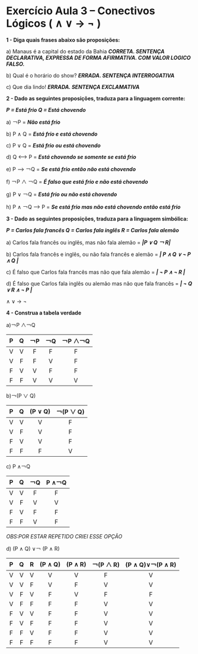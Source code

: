 # Exercício Aula 3 – Conectivos Lógicos ( ∧ ∨ → ¬ ) 


**1 - Diga quais frases abaixo são proposições:**

a) Manaus é a capital do estado da Bahia   ***CORRETA. SENTENÇA DECLARATIVA, EXPRESSA DE FORMA AFIRMATIVA. COM VALOR LOGICO FALSO.***

b) Qual é o horário do show? ***ERRADA. SENTENÇA INTERROGATIVA***

c) Que dia lindo! ***ERRADA. SENTENÇA EXCLAMATIVA***

**2 - Dado as seguintes proposições, traduza para a linguagem corrente:**

***P = Está frio Q = Está chovendo***

a) ￢P  = ***Não está frio***

b) P ∧ Q = ***Está frio e está chovendo***

c) P ∨ Q = ***Está frio ou está chovendo***

d) Q ⟷ P = ***Está chovendo se somente se está frio***

e) P ⟶ ￢Q = ***Se está frio então não está chovendo***

f) ￢P ∧ ￢Q = ***É falso que está frio e não está chovendo***

g) P ∨ ￢Q = ***Está frio ou não está chovendo***

h) P ∧ ￢Q ⟶ P = ***Se está frio mas não está chovendo então está frio***

**3 - Dado as seguintes proposições, traduza para a linguagem simbólica:**

***P = Carlos fala francês Q = Carlos fala inglês R = Carlos fala alemão***

a) Carlos fala francês ou inglês, mas não fala alemão =
***|P ∨ Q ￢ R|***

b) Carlos fala francês e inglês, ou não fala francês e alemão = ***| P ∧ Q ∨ ¬ P ∧ Q |***

c) É falso que Carlos fala francês mas não que fala alemão = ***| ¬ P ∧ ¬ R |***

d) É falso que Carlos fala inglês ou alemão mas não que fala francês = ***| ¬ Q ∨ R ∧ ¬ P |***


∧ ∨ → ¬ 



**4 - Construa a tabela verdade**

a)￢P ∧￢Q 

|  P  |  Q  | ￢P | ￢Q | ￢P ∧￢Q | 
|:---:|:---:|:---:|:---:|  :---:  | 
|  V  |  V  |  F  |  F  |    F    |   
|  V  |  F  |  F  |  V  |    F    |   
|  F  |  V  |  V  |  F  |    F    |    
|  F  |  F  |  V  |  V  |    V    |   



b)￢(P ∨ Q)

|  P  |  Q  | (P ∨ Q) |  ￢(P ∨ Q) | 
|:---:|:---:|  :---:  |    :---:   | 
|  V  |  V  |    V    |      F     |   
|  V  |  F  |    V    |      F     |   
|  F  |  V  |    V    |      F     |    
|  F  |  F  |    F    |      V     |   



c) P ∧￢Q 

|  P  |  Q  | ￢Q |   P ∧￢Q  | 
|:---:|:---:|:---:|   :---:  | 
|  V  |  V  |  F  |     F    |   
|  V  |  F  |  V  |     V    |   
|  F  |  V  |  F  |     F    |    
|  F  |  F  |  V  |     F    | 

*OBS:POR ESTAR REPETIDO CRIEI ESSE OPÇÃO*

d) (P ∧ Q) ∨￢ (P ∧ R)

|  P  |  Q  |  R  | (P ∧ Q) | (P ∧ R) | ￢(P ∧ R) | (P ∧ Q)∨￢(P ∧ R)|
|:---:|:---:|:---:|  :---:  |  :---:  |   :---:   |       :---:      |
|  V  |  V  |  V  |    V    |    V    |     F     |         V        |
|  V  |  V  |  F  |    V    |    F    |     V     |         V        |
|  V  |  F  |  V  |    F    |    V    |     F     |         F        |
|  V  |  F  |  F  |    F    |    F    |     V     |         V        |
|  F  |  V  |  V  |    F    |    F    |     V     |         V        |
|  F  |  V  |  F  |    F    |    F    |     V     |         V        |
|  F  |  F  |  V  |    F    |    F    |     V     |         V        |
|  F  |  F  |  F  |    F    |    F    |     V     |         V        |


    